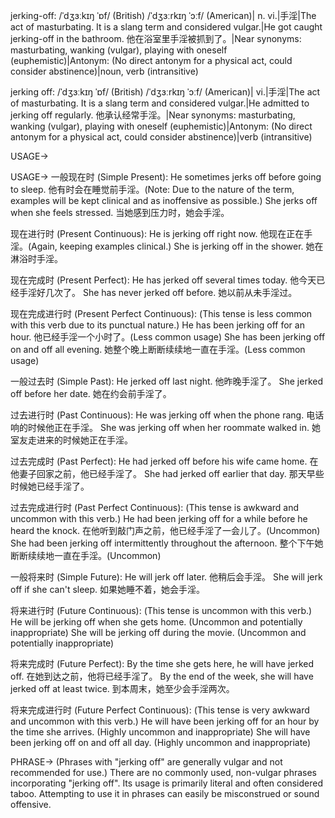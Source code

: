 jerking-off: /ˈdʒɜːkɪŋ ˈɒf/ (British) /ˈdʒɜːrkɪŋ ˈɔːf/ (American)| n. vi.|手淫|The act of masturbating.  It is a slang term and considered vulgar.|He got caught jerking-off in the bathroom. 他在浴室里手淫被抓到了。|Near synonyms: masturbating, wanking (vulgar), playing with oneself (euphemistic)|Antonym:  (No direct antonym for a physical act, could consider abstinence)|noun, verb (intransitive)

jerking off: /ˈdʒɜːkɪŋ ˈɒf/ (British) /ˈdʒɜːrkɪŋ ˈɔːf/ (American)| vi.|手淫|The act of masturbating.  It is a slang term and considered vulgar.|He admitted to jerking off regularly.  他承认经常手淫。|Near synonyms: masturbating, wanking (vulgar), playing with oneself (euphemistic)|Antonym: (No direct antonym for a physical act, could consider abstinence)|verb (intransitive)



USAGE->

USAGE->
一般现在时 (Simple Present):
He sometimes jerks off before going to sleep. 他有时会在睡觉前手淫。(Note:  Due to the nature of the term, examples will be kept clinical and as inoffensive as possible.)
She jerks off when she feels stressed.  当她感到压力时，她会手淫。

现在进行时 (Present Continuous):
He is jerking off right now. 他现在正在手淫。(Again, keeping examples clinical.)
She is jerking off in the shower. 她在淋浴时手淫。

现在完成时 (Present Perfect):
He has jerked off several times today. 他今天已经手淫好几次了。
She has never jerked off before. 她以前从未手淫过。

现在完成进行时 (Present Perfect Continuous):
(This tense is less common with this verb due to its punctual nature.)
He has been jerking off for an hour. 他已经手淫一个小时了。(Less common usage)
She has been jerking off on and off all evening. 她整个晚上断断续续地一直在手淫。(Less common usage)


一般过去时 (Simple Past):
He jerked off last night. 他昨晚手淫了。
She jerked off before her date. 她在约会前手淫了。


过去进行时 (Past Continuous):
He was jerking off when the phone rang.  电话响的时候他正在手淫。
She was jerking off when her roommate walked in.  她室友走进来的时候她正在手淫。


过去完成时 (Past Perfect):
He had jerked off before his wife came home.  在他妻子回家之前，他已经手淫了。
She had jerked off earlier that day. 那天早些时候她已经手淫了。


过去完成进行时 (Past Perfect Continuous):
(This tense is awkward and uncommon with this verb.)
He had been jerking off for a while before he heard the knock.  在他听到敲门声之前，他已经手淫了一会儿了。(Uncommon)
She had been jerking off intermittently throughout the afternoon.  整个下午她断断续续地一直在手淫。(Uncommon)


一般将来时 (Simple Future):
He will jerk off later. 他稍后会手淫。
She will jerk off if she can't sleep. 如果她睡不着，她会手淫。


将来进行时 (Future Continuous):
(This tense is uncommon with this verb.)
He will be jerking off when she gets home. (Uncommon and potentially inappropriate)
She will be jerking off during the movie. (Uncommon and potentially inappropriate)


将来完成时 (Future Perfect):
By the time she gets here, he will have jerked off.  在她到达之前，他将已经手淫了。
By the end of the week, she will have jerked off at least twice.  到本周末，她至少会手淫两次。


将来完成进行时 (Future Perfect Continuous):
(This tense is very awkward and uncommon with this verb.)
He will have been jerking off for an hour by the time she arrives. (Highly uncommon and inappropriate)
She will have been jerking off on and off all day. (Highly uncommon and inappropriate)


PHRASE-> (Phrases with "jerking off" are generally vulgar and not recommended for use.)
There are no commonly used, non-vulgar phrases incorporating "jerking off".  Its usage is primarily literal and often considered taboo.  Attempting to use it in phrases can easily be misconstrued or sound offensive.
